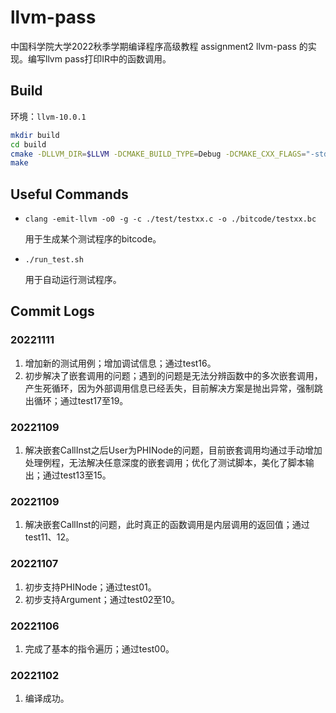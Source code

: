 # llvm-pass

中国科学院大学2022秋季学期编译程序高级教程 assignment2 llvm-pass 的实现。编写llvm pass打印IR中的函数调用。

## Build
环境：```llvm-10.0.1```
```sh
mkdir build
cd build
cmake -DLLVM_DIR=$LLVM -DCMAKE_BUILD_TYPE=Debug -DCMAKE_CXX_FLAGS="-std=c++14" ..
make
```

## Useful Commands
- ```clang -emit-llvm -o0 -g -c ./test/testxx.c -o ./bitcode/testxx.bc```

    用于生成某个测试程序的bitcode。

- ```./run_test.sh```

    用于自动运行测试程序。

## Commit Logs

### 20221111
1. 增加新的测试用例；增加调试信息；通过test16。
2. 初步解决了嵌套调用的问题；遇到的问题是无法分辨函数中的多次嵌套调用，产生死循环，因为外部调用信息已经丢失，目前解决方案是抛出异常，强制跳出循环；通过test17至19。

### 20221109
1. 解决嵌套CallInst之后User为PHINode的问题，目前嵌套调用均通过手动增加处理例程，无法解决任意深度的嵌套调用；优化了测试脚本，美化了脚本输出；通过test13至15。

### 20221109
1. 解决嵌套CallInst的问题，此时真正的函数调用是内层调用的返回值；通过test11、12。

### 20221107
1. 初步支持PHINode；通过test01。
2. 初步支持Argument；通过test02至10。

### 20221106
1. 完成了基本的指令遍历；通过test00。

### 20221102
1. 编译成功。